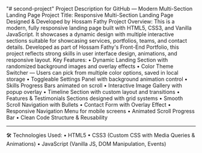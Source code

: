 "# second-project" 
Project Description for GitHub — Modern Multi-Section Landing Page
Project Title:
Responsive Multi-Section Landing Page
Designed & Developed by Hossam Fathy
Project Overview:
This is a modern, fully responsive landing page built with HTML5, CSS3, and Vanilla JavaScript.
It showcases a dynamic design with multiple interactive sections suitable for showcasing services, portfolios, teams, and contact details.
Developed as part of Hossam Fathy's Front-End Portfolio, this project reflects strong skills in user interface design, animations, and responsive layout.
 Key Features:
•	Dynamic Landing Section with randomized background images and overlay effects
•	 Color Theme Switcher — Users can pick from multiple color options, saved in local storage
•	 Toggleable Settings Panel with background animation control
•	 Skills Progress Bars animated on scroll
•	 Interactive Image Gallery with popup overlay
•	 Timeline Section with custom layout and transitions
•	 Features & Testimonials Sections designed with grid systems
•	 Smooth Scroll Navigation with Bullets
•	 Contact Form with Overlay Effect
•	 Responsive Navigation Menu for mobile screens
•	 Animated Scroll Progress Bar
•	 Clean Code Structure & Reusability
________________________________________
🛠 Technologies Used:
•	HTML5
•	CSS3 (Custom CSS with Media Queries & Animations)
•	JavaScript (Vanilla JS, DOM Manipulation, Events)

